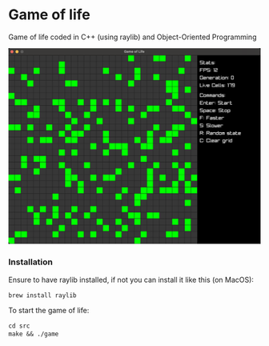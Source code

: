 # Game of life

Game of life coded in C++ (using raylib) and Object-Oriented Programming

![Project Screensjot](/game_of_life.png)

### Installation

Ensure to have raylib installed, if not you can install it like this (on MacOS):

```
brew install raylib
```

To start the game of life:

```
cd src
make && ./game
```
